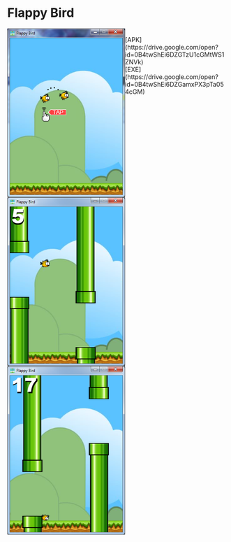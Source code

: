 # Flappy Bird

<img src="1.png" align="left" height="386" width="270" >
<img src="2.png" align="left" height="386" width="270" >
<img src="3.png" align="left" height="386" width="270" >

<br>
[APK](https://drive.google.com/open?id=0B4twShEi6DZGTzU1cGMtWS1ZNVk)
<br>
[EXE](https://drive.google.com/open?id=0B4twShEi6DZGamxPX3pTa054cGM)

